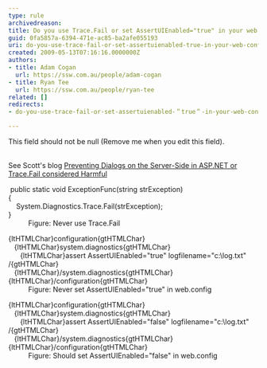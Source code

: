 ```yaml
---
type: rule
archivedreason: 
title: Do you use Trace.Fail or set AssertUIEnabled="true" in your web.config?
guid: 0fa5857a-6394-471e-ac85-ba2afe055193
uri: do-you-use-trace-fail-or-set-assertuienabled-true-in-your-web-config
created: 2009-05-13T07:16:16.0000000Z
authors:
- title: Adam Cogan
  url: https://ssw.com.au/people/adam-cogan
- title: Ryan Tee
  url: https://ssw.com.au/people/ryan-tee
related: []
redirects:
- do-you-use-trace-fail-or-set-assertuienabled-＂true＂-in-your-web-config

---
```



This field should not be null (Remove me when you edit this field).
<br><excerpt class='endintro'></excerpt><br>
<p>See Scott's blog <a href="http&#58;//www.hanselman.com/blog/PreventingDialogsOnTheServerSideInASPNETOrTraceFailConsideredHarmful.aspx">Preventing Dialogs on the Server-Side in ASP.NET or Trace.Fail considered Harmful</a> </p>
<dl class="badCode">
<dt>&#160;public static void ExceptionFunc(string strException) <br>&#123; <br>&#160;&#160;&#160; System.Diagnostics.Trace.Fail(strException);<br>&#125;<br>
<dd>Figure&#58; Never use Trace.Fail </dd></dl>
<dl class="badCode">
<dt>{ltHTMLChar}configuration{gtHTMLChar}<br>&#160;&#160;&#160;{ltHTMLChar}system.diagnostics{gtHTMLChar}<br>&#160;&#160;&#160;&#160;&#160;&#160;{ltHTMLChar}assert AssertUIEnabled=&quot;true&quot; logfilename=&quot;c&#58;\log.txt&quot; /{gtHTMLChar}<br>&#160;&#160;&#160;{ltHTMLChar}/system.diagnostics{gtHTMLChar}<br>{ltHTMLChar}/configuration{gtHTMLChar}<br>
<dd>Figure&#58; Never set AssertUIEnabled=&quot;true&quot; in web.config </dd></dl>
<dl class="goodCode">
<dt>{ltHTMLChar}configuration{gtHTMLChar}<br>&#160;&#160;&#160;{ltHTMLChar}system.diagnostics{gtHTMLChar}<br>&#160;&#160;&#160;&#160;&#160;&#160;{ltHTMLChar}assert AssertUIEnabled=&quot;false&quot; logfilename=&quot;c&#58;\log.txt&quot; /{gtHTMLChar}<br>&#160;&#160;&#160;{ltHTMLChar}/system.diagnostics{gtHTMLChar}<br>{ltHTMLChar}/configuration{gtHTMLChar}<br>
<dd>Figure&#58; Should set AssertUIEnabled=&quot;false&quot; in web.config </dd></dl>


